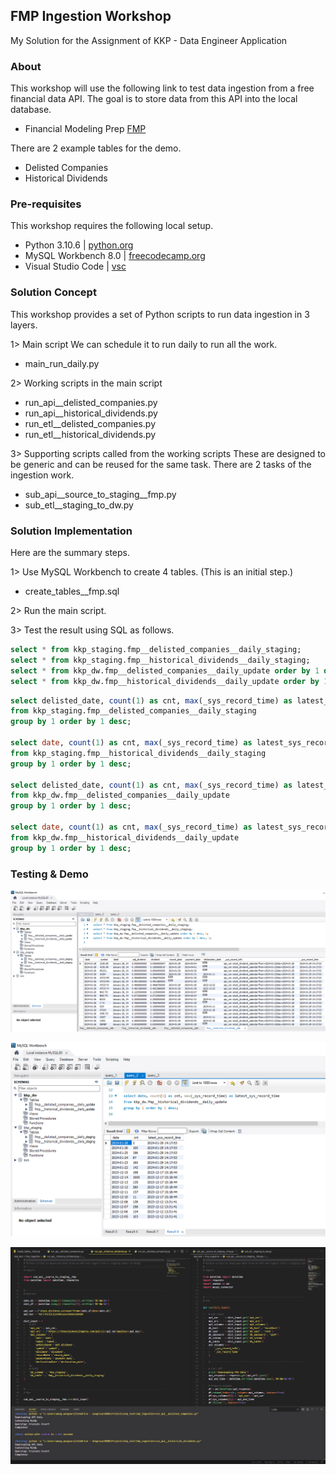 ## FMP Ingestion Workshop
My Solution for the Assignment of KKP - Data Engineer Application


### About
This workshop will use the following link to test data ingestion from a free financial data API.
The goal is to store data from this API into the local database.
- Financial Modeling Prep [FMP]

There are 2 example tables for the demo.
- Delisted Companies
- Historical Dividends


### Pre-requisites
This workshop requires the following local setup.
- Python 3.10.6 | [python.org]
- MySQL Workbench 8.0 | [freecodecamp.org]
- Visual Studio Code | [vsc]


### Solution Concept
This workshop provides a set of Python scripts to run data ingestion in 3 layers.

1> Main script
We can schedule it to run daily to run all the work.
- main_run_daily.py

2> Working scripts in the main script
- run_api__delisted_companies.py
- run_api__historical_dividends.py
- run_etl__delisted_companies.py
- run_etl__historical_dividends.py

3> Supporting scripts called from the working scripts
These are designed to be generic and can be reused for the same task.
There are 2 tasks of the ingestion work.
- sub_api__source_to_staging__fmp.py
- sub_etl__staging_to_dw.py


### Solution Implementation
Here are the summary steps.

1> Use MySQL Workbench to create 4 tables. (This is an initial step.)
- create_tables__fmp.sql

2> Run the main script.

3> Test the result using SQL as follows.

```sql
select * from kkp_staging.fmp__delisted_companies__daily_staging;
select * from kkp_staging.fmp__historical_dividends__daily_staging;
select * from kkp_dw.fmp__delisted_companies__daily_update order by 1 desc, 2;
select * from kkp_dw.fmp__historical_dividends__daily_update order by 1 desc, 2;
```

```sql
select delisted_date, count(1) as cnt, max(_sys_record_time) as latest_sys_record_time
from kkp_staging.fmp__delisted_companies__daily_staging 
group by 1 order by 1 desc;

select date, count(1) as cnt, max(_sys_record_time) as latest_sys_record_time
from kkp_staging.fmp__historical_dividends__daily_staging
group by 1 order by 1 desc;

select delisted_date, count(1) as cnt, max(_sys_record_time) as latest_sys_record_time
from kkp_dw.fmp__delisted_companies__daily_update
group by 1 order by 1 desc;

select date, count(1) as cnt, max(_sys_record_time) as latest_sys_record_time
from kkp_dw.fmp__historical_dividends__daily_update
group by 1 order by 1 desc;
```


### Testing & Demo

![cap1](https://github.com/Chaisup/fmp_ingestion/blob/main/cap_demo_mysql_1.png)

![cap2](https://github.com/Chaisup/fmp_ingestion/blob/main/cap_demo_mysql_2.png)

![cap3](https://github.com/Chaisup/fmp_ingestion/blob/main/cap_demo_python.png)


[//]: # (These are reference links. Credit: https://dillinger.io/)
	[FMP]: <https://site.financialmodelingprep.com/developer/docs/>
	[python.org]: <https://www.python.org/downloads/release/python-3106/>
	[freecodecamp.org]: <https://www.freecodecamp.org/news/how-to-install-mysql-workbench-on-windows/>
	[vsc]: <https://code.visualstudio.com/download>


